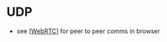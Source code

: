UDP
===

* see [[WebRTC]] for peer to peer comms in browser

[//begin]: # "Autogenerated link references for markdown compatibility"
[WebRTC]: WebRTC.md "WebRTC"
[//end]: # "Autogenerated link references"
